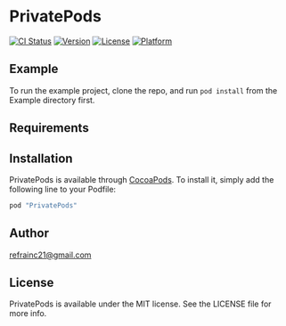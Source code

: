 # PrivatePods

[![CI Status](http://img.shields.io/travis/refrainc21@gmail.com/PrivatePods.svg?style=flat)](https://travis-ci.org/refrainc21@gmail.com/PrivatePods)
[![Version](https://img.shields.io/cocoapods/v/PrivatePods.svg?style=flat)](http://cocoapods.org/pods/PrivatePods)
[![License](https://img.shields.io/cocoapods/l/PrivatePods.svg?style=flat)](http://cocoapods.org/pods/PrivatePods)
[![Platform](https://img.shields.io/cocoapods/p/PrivatePods.svg?style=flat)](http://cocoapods.org/pods/PrivatePods)

## Example

To run the example project, clone the repo, and run `pod install` from the Example directory first.

## Requirements

## Installation

PrivatePods is available through [CocoaPods](http://cocoapods.org). To install
it, simply add the following line to your Podfile:

```ruby
pod "PrivatePods"
```

## Author

refrainc21@gmail.com

## License

PrivatePods is available under the MIT license. See the LICENSE file for more info.


